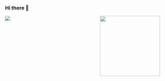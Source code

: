 <link rel="stylesheet" href="main\README.css">


### Hi there 👋


<img align="left" src="https://github-readme-stats.vercel.app/api?username=aman-mohammed-max&&show_icons=true&title_color=ffffff&icon_color=bb2acf&text_color=daf7dc&bg_color=151515&hide_border=true">

<img align="right" src="https://github-readme-stats.vercel.app/api/top-langs/?username=aman-mohammed-max&layout=compact&show_icons=true&title_color=ffffff&icon_color=bb2acf&text_color=daf7dc&bg_color=151515&hide_border=true" height="195px">